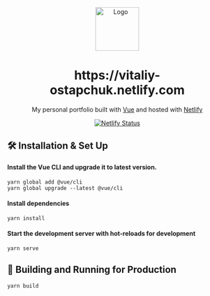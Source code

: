 <div align="center">
  <img alt="Logo" src="https://github.com/vitaliy-ostapchuk93/portfolio/tree/master/public/screenshot.png" width="100" />
</div>

<h1 align="center">
  https://vitaliy-ostapchuk.netlify.com
</h1>

<p align="center">
  My personal portfolio built with <a href="https://cli.vuejs.org/" target="_blank">Vue</a> and hosted with <a href="https://www.netlify.com/" target="_blank">Netlify</a>
</p>

<p align="center">
  <a href="https://app.netlify.com/sites/vitaliy-ostapchuk/deploys" target="_blank">
    <img src="https://api.netlify.com/api/v1/badges/0f588bc0-ccd8-48da-a1aa-6c031d81634a/deploy-status" alt="Netlify Status" />
  </a>
</p>


## 🛠 Installation & Set Up

#### Install the Vue CLI and upgrade it to latest version.

```
yarn global add @vue/cli
yarn global upgrade --latest @vue/cli
```

#### Install dependencies

```
yarn install
```

#### Start the development server with hot-reloads for development

```
yarn serve
```


## 🚀 Building and Running for Production

```
yarn build
```

